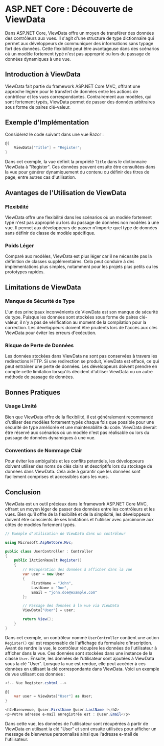  
# ASP.NET Core : Découverte de ViewData

Dans ASP.NET Core, ViewData offre un moyen de transférer des données des contrôleurs aux vues. Il s'agit d'une structure de type dictionnaire qui permet aux développeurs de communiquer des informations sans typage fort des données. Cette flexibilité peut être avantageuse dans des scénarios où un modèle fortement typé n'est pas approprié ou lors du passage de données dynamiques à une vue.

## Introduction à ViewData

ViewData fait partie du framework ASP.NET Core MVC, offrant une approche légère pour le transfert de données entre les actions de contrôleur et les vues correspondantes. Contrairement aux modèles, qui sont fortement typés, ViewData permet de passer des données arbitraires sous forme de paires clé-valeur.

## Exemple d'Implémentation

Considérez le code suivant dans une vue Razor :

```csharp
@{
    ViewData["Title"] = "Register";
}
```

Dans cet exemple, la vue définit la propriété `Title` dans le dictionnaire ViewData à "Register". Ces données peuvent ensuite être consultées dans la vue pour générer dynamiquement du contenu ou définir des titres de page, entre autres cas d'utilisation.

## Avantages de l'Utilisation de ViewData

### Flexibilité
ViewData offre une flexibilité dans les scénarios où un modèle fortement typé n'est pas approprié ou lors du passage de données non modèles à une vue. Il permet aux développeurs de passer n'importe quel type de données sans définir de classe de modèle spécifique.

### Poids Léger
Comparé aux modèles, ViewData est plus léger car il ne nécessite pas la définition de classes supplémentaires. Cela peut conduire à des implémentations plus simples, notamment pour les projets plus petits ou les prototypes rapides.

## Limitations de ViewData

### Manque de Sécurité de Type
L'un des principaux inconvénients de ViewData est son manque de sécurité de type. Puisque les données sont stockées sous forme de paires clé-valeur, il n'y a pas de vérification au moment de la compilation pour la correction. Les développeurs doivent être prudents lors de l'accès aux clés ViewData pour éviter les erreurs d'exécution.

### Risque de Perte de Données
Les données stockées dans ViewData ne sont pas conservées à travers les redirections HTTP. Si une redirection se produit, ViewData est effacé, ce qui peut entraîner une perte de données. Les développeurs doivent prendre en compte cette limitation lorsqu'ils décident d'utiliser ViewData ou un autre méthode de passage de données.

## Bonnes Pratiques

### Usage Limité
Bien que ViewData offre de la flexibilité, il est généralement recommandé d'utiliser des modèles fortement typés chaque fois que possible pour une sécurité de type améliorée et une maintenabilité du code. ViewData devrait être réservé aux scénarios où un modèle n'est pas réalisable ou lors du passage de données dynamiques à une vue.

### Conventions de Nommage Clair
Pour éviter les ambiguïtés et les conflits potentiels, les développeurs doivent utiliser des noms de clés clairs et descriptifs lors du stockage de données dans ViewData. Cela aide à garantir que les données sont facilement comprises et accessibles dans les vues.

## Conclusion

ViewData est un outil précieux dans le framework ASP.NET Core MVC, offrant un moyen léger de passer des données entre les contrôleurs et les vues. Bien qu'il offre de la flexibilité et de la simplicité, les développeurs doivent être conscients de ses limitations et l'utiliser avec parcimonie aux côtés de modèles fortement typés.

```csharp
// Exemple d'utilisation de ViewData dans un contrôleur

using Microsoft.AspNetCore.Mvc;

public class UserController : Controller
{
    public IActionResult Register()
    {
        // Récupération des données à afficher dans la vue
        var user = new User
        {
            FirstName = "John",
            LastName = "Doe",
            Email = "john.doe@example.com"
        };

        // Passage des données à la vue via ViewData
        ViewData["User"] = user;

        return View();
    }
}
```

Dans cet exemple, un contrôleur nommé `UserController` contient une action `Register()` qui est responsable de l'affichage du formulaire d'inscription. Avant de rendre la vue, le contrôleur récupère les données de l'utilisateur à afficher dans la vue. Ces données sont stockées dans une instance de la classe `User`. Ensuite, les données de l'utilisateur sont ajoutées à ViewData sous la clé "User". Lorsque la vue est rendue, elle peut accéder à ces données en utilisant la clé correspondante dans ViewData. Voici un exemple de vue utilisant ces données :

```csharp
<!-- Vue Register.cshtml -->

@{
    var user = ViewData["User"] as User;
}

<h2>Bienvenue, @user.FirstName @user.LastName !</h2>
<p>Votre adresse e-mail enregistrée est : @user.Email</p>
```

Dans cette vue, les données de l'utilisateur sont récupérées à partir de ViewData en utilisant la clé "User" et sont ensuite utilisées pour afficher un message de bienvenue personnalisé ainsi que l'adresse e-mail de l'utilisateur.